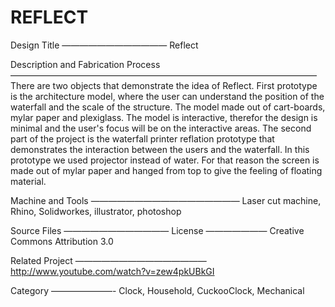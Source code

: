 REFLECT
====================Design Title
————————————
Reflect
Description and Fabrication Process
———————————————————————————————————
 There are two objects that demonstrate the idea of Reflect. First prototype is the architecture model, where the user can understand the position of the waterfall and the scale of the structure. The model made out of cart-boards, mylar paper and plexiglass. The model is interactive, therefor the design is minimal and the user's focus will be on the interactive areas. The second part of the project is the waterfall printer reflation prototype that demonstrates the interaction between the users and the waterfall. In this prototype we used projector instead of water. For that reason the screen is made out of mylar paper and hanged from top to give the feeling of floating material.Machine and Tools 
—————————————————
Laser cut machine, Rhino, Solidworkes, illustrator, photoshop 
Source Files————————————License
———————
Creative Commons Attribution 3.0Related Project———————————————
http://www.youtube.com/watch?v=zew4pkUBkGI
Category
———————-
Clock, Household, CuckooClock, Mechanical